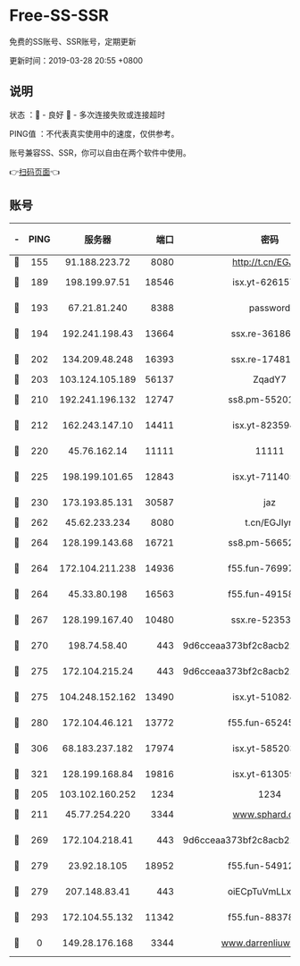 # Free-SS-SSR

免费的SS账号、SSR账号，定期更新

更新时间：2019-03-28 20:55 +0800

## 说明

状态     ：🙂 - 良好 🙁 - 多次连接失败或连接超时

PING值   ：不代表真实使用中的速度，仅供参考。

账号兼容SS、SSR，你可以自由在两个软件中使用。

👉[扫码页面](https://liesauer.github.io/Free-SS-SSR/)👈

## 账号

|-|PING|服务器|端口|密码|加密方式|区域|
|:----:|:----:|:-----:|-----:|:----:|:----:|:----:|
|🙂|155|91.188.223.72|8080|http://t.cn/EGJIyrl|rc4-md5|RU|
|🙂|189|198.199.97.51|18546|isx.yt-62615759|aes-256-cfb|US|
|🙂|193|67.21.81.240|8388|password|aes-256-cfb|US|
|🙂|194|192.241.198.43|13664|ssx.re-36186556|aes-256-cfb|US|
|🙂|202|134.209.48.248|16393|ssx.re-17481925|aes-256-cfb|US|
|🙂|203|103.124.105.189|56137|ZqadY7|chacha20|US|
|🙂|210|192.241.196.132|12747|ss8.pm-55201194|aes-256-cfb|US|
|🙂|212|162.243.147.10|14411|isx.yt-82359453|aes-256-cfb|US|
|🙂|220|45.76.162.14|11111|11111|aes-256-cfb|SG|
|🙂|225|198.199.101.65|12843|isx.yt-71140516|aes-256-cfb|US|
|🙂|230|173.193.85.131|30587|jaz|aes-256-cfb|US|
|🙂|262|45.62.233.234|8080|t.cn/EGJIyrl|rc4-md5|CA|
|🙂|264|128.199.143.68|16721|ss8.pm-56652632|aes-256-cfb|SG|
|🙂|264|172.104.211.238|14936|f55.fun-76997042|aes-256-cfb|US|
|🙂|264|45.33.80.198|16563|f55.fun-49158417|aes-256-cfb|US|
|🙂|267|128.199.167.40|10480|ssx.re-52353486|aes-256-cfb|SG|
|🙂|270|198.74.58.40|443|9d6cceaa373bf2c8acb22e60b6a58be6|aes-256-cfb|US|
|🙂|275|172.104.215.24|443|9d6cceaa373bf2c8acb22e60b6a58be6|aes-256-cfb|US|
|🙂|275|104.248.152.162|13490|isx.yt-51082460|aes-256-cfb|SG|
|🙂|280|172.104.46.121|13772|f55.fun-65245413|aes-256-cfb|SG|
|🙂|306|68.183.237.182|17974|isx.yt-58520363|aes-256-cfb|SG|
|🙂|321|128.199.168.84|19816|isx.yt-61305982|aes-256-cfb|SG|
|🙂|205|103.102.160.252|1234|1234|rc4-md5|JP|
|🙂|211|45.77.254.220|3344|www.sphard.com|aes-256-cfb|SG|
|🙂|269|172.104.218.41|443|9d6cceaa373bf2c8acb22e60b6a58be6|aes-256-cfb|US|
|🙂|279|23.92.18.105|18952|f55.fun-54912159|aes-256-cfb|US|
|🙂|279|207.148.83.41|443|oiECpTuVmLLxk4Ts|aes-256-cfb|AU|
|🙂|293|172.104.55.132|11342|f55.fun-88378676|aes-256-cfb|SG|
|🙁|0|149.28.176.168|3344|www.darrenliuwei.com|aes-256-cfb|AU|

